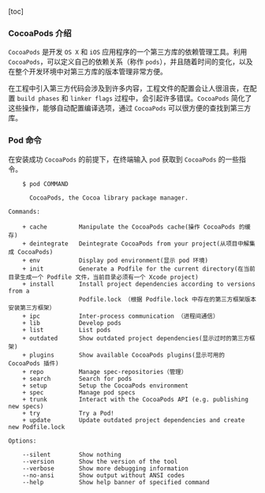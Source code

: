 [toc]

### CocoaPods 介绍

`CocoaPods` 是开发 `OS X` 和 `iOS` 应用程序的一个第三方库的依赖管理工具。利用 `CocoaPods`，可以定义自己的依赖关系（称作 `pods`），并且随着时间的变化，以及在整个开发环境中对第三方库的版本管理非常方便。

在工程中引入第三方代码会涉及到许多内容，工程文件的配置会让人很沮丧，在配置 `build phases` 和 `linker flags` 过程中，会引起许多错误。`CocoaPods` 简化了这些操作，能够自动配置编译选项，通过 `CocoaPods` 可以很方便的查找到第三方库。

### Pod 命令

在安装成功 `CocoaPods` 的前提下，在终端输入 `pod` 获取到 `CocoaPods` 的一些指令。

```shell
    $ pod COMMAND

      CocoaPods, the Cocoa library package manager.

Commands:

    + cache         Manipulate the CocoaPods cache(操作 CocoaPods 的缓存)
    + deintegrate   Deintegrate CocoaPods from your project(从项目中解集成 CocoaPods)
    + env           Display pod environment(显示 pod 环境)
    + init          Generate a Podfile for the current directory(在当前目录生成一个 Podfile 文件，当前目录必须有一个 Xcode project)
    + install       Install project dependencies according to versions from a
                    Podfile.lock （根据 Podfile.lock 中存在的第三方框架版本安装第三方框架）
    + ipc           Inter-process communication （进程间通信）
    + lib           Develop pods
    + list          List pods
    + outdated      Show outdated project dependencies(显示过时的第三方框架)
    + plugins       Show available CocoaPods plugins(显示可用的 CocoaPods 插件)
    + repo          Manage spec-repositories（管理）
    + search        Search for pods
    + setup         Setup the CocoaPods environment
    + spec          Manage pod specs
    + trunk         Interact with the CocoaPods API (e.g. publishing new specs)
    + try           Try a Pod!
    + update        Update outdated project dependencies and create new Podfile.lock

Options:

    --silent        Show nothing
    --version       Show the version of the tool
    --verbose       Show more debugging information
    --no-ansi       Show output without ANSI codes
    --help          Show help banner of specified command
```